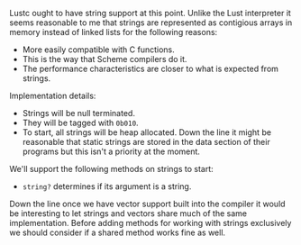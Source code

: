 Lustc ought to have string support at this point. Unlike the Lust
interpreter it seems reasonable to me that strings are represented as
contigious arrays in memory instead of linked lists for the following
reasons:

- More easily compatible with C functions.
- This is the way that Scheme compilers do it.
- The performance characteristics are closer to what is expected from
  strings.


Implementation details:

- Strings will be null terminated.
- They will be tagged with `0b010`.
- To start, all strings will be heap allocated. Down the line it might
  be reasonable that static strings are stored in the data section of
  their programs but this isn't a priority at the moment.

We'll support the following methods on strings to start:

- `string?` determines if its argument is a string.

Down the line once we have vector support built into the compiler it
would be interesting to let strings and vectors share much of the same
implementation. Before adding methods for working with strings
exclusively we should consider if a shared method works fine as well.
